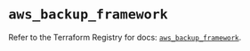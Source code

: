 # `aws_backup_framework`

Refer to the Terraform Registry for docs: [`aws_backup_framework`](https://registry.terraform.io/providers/hashicorp/aws/5.46.0/docs/resources/backup_framework).
